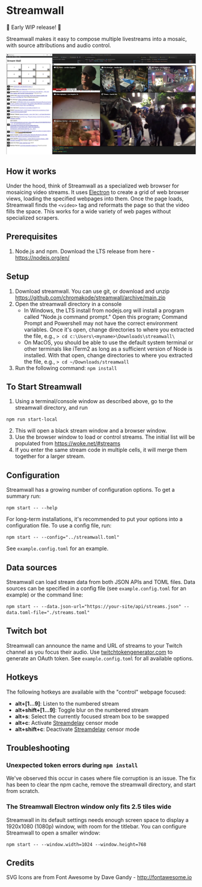 # Streamwall

:construction: Early WIP release! :construction:

Streamwall makes it easy to compose multiple livestreams into a mosaic, with source attributions and audio control.

![Screenshot of Streamwall displaying a grid of streams](screenshot.png)

## How it works

Under the hood, think of Streamwall as a specialized web browser for mosaicing video streams. It uses [Electron](https://www.electronjs.org) to create a grid of web browser views, loading the specified webpages into them. Once the page loads, Streamwall finds the `<video>` tag and reformats the page so that the video fills the space. This works for a wide variety of web pages without specialized scrapers.

## Prerequisites

1. Node.js and npm. Download the LTS release from here - https://nodejs.org/en/

## Setup

1. Download streamwall. You can use git, or download and unzip https://github.com/chromakode/streamwall/archive/main.zip
2. Open the streamwall directory in a console
   - In Windows, the LTS install from nodejs.org will install a program called "Node.js command prompt." Open this program; Command Prompt and Powershell may not have the correct environment variables. Once it's open, change directories to where you extracted the file, e.g., `> cd c:\Users\<myname>\Downloads\streamwall\`
   - On MacOS, you should be able to use the default system terminal or other terminals like iTerm2 as long as a sufficient version of Node is installed. With that open, change directories to where you extracted the file, e.g., `> cd ~/Downloads/streamwall`
3. Run the following command: `npm install`

## To Start Streamwall

1. Using a terminal/console window as described above, go to the streamwall directory, and run

```
npm run start-local
```
2. This will open a black stream window and a browser window.
3. Use the browser window to load or control streams. The initial list will be populated from https://woke.net/#streams
4. If you enter the same stream code in multiple cells, it will merge them together for a larger stream.

## Configuration

Streamwall has a growing number of configuration options. To get a summary run:

```
npm start -- --help
```

For long-term installations, it's recommended to put your options into a configuration file. To use a config file, run:

```
npm start -- --config="../streamwall.toml"
```

See `example.config.toml` for an example.

## Data sources

Streamwall can load stream data from both JSON APIs and TOML files. Data sources can be specified in a config file (see `example.config.toml` for an example) or the command line:

```
npm start -- --data.json-url="https://your-site/api/streams.json" --data.toml-file="./streams.toml"
```

## Twitch bot

Streamwall can announce the name and URL of streams to your Twitch channel as you focus their audio. Use [twitchtokengenerator.com](https://twitchtokengenerator.com/?scope=chat:read+chat:edit) to generate an OAuth token. See `example.config.toml` for all available options.

## Hotkeys

The following hotkeys are available with the "control" webpage focused:

- **alt+[1...9]**: Listen to the numbered stream
- **alt+shift+[1...9]**: Toggle blur on the numbered stream
- **alt+s**: Select the currently focused stream box to be swapped
- **alt+c**: Activate [Streamdelay](https://github.com/chromakode/streamdelay) censor mode
- **alt+shift+c**: Deactivate [Streamdelay](https://github.com/chromakode/streamdelay) censor mode

## Troubleshooting

### Unexpected token errors during `npm install`

We've observed this occur in cases where file corruption is an issue. The fix has been to clear the npm cache, remove the streamwall directory, and start from scratch.

### The Streamwall Electron window only fits 2.5 tiles wide

Streamwall in its default settings needs enough screen space to display a 1920x1080 (1080p) window, with room for the titlebar. You can configure Streamwall to open a smaller window:

```
npm start -- --window.width=1024 --window.height=768
```

## Credits

SVG Icons are from Font Awesome by Dave Gandy - http://fontawesome.io
